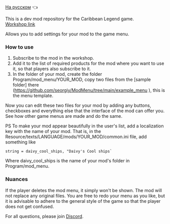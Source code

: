 [На русском](https://github.com/seorgiy/ModMenu/blob/main/README.md) :point_left:

This is a dev mod repository for the Caribbean Legend game.<br>
[Workshop link](https://steamcommunity.com/sharedfiles/filedetails/?id=3501393265)

Allows you to add settings for your mod to the game menu.

### How to use
1. Subscribe to the mod in the workshop.
2. Add it to the list of required products for the mod where you want to use it, so that players also subscribe to it.
3. In the folder of your mod, create the folder Program/mod_menu/YOUR_MOD, copy two files from the [sample folder] there (https://github.com/seorgiy/ModMenu/tree/main/example_menu ), this is the menu template.

Now you can edit these two files for your mod by adding any buttons, checkboxes and everything else that the interface of the mod can offer you. See how other game menus are made and do the same.

PS To make your mod appear beautifully in the user's list, add a localization key with the name of your mod. That is, in the Resource/texts/LANGUAGE/mods/YOUR_MOD/common.ini file, add something like
```
string = daivy_cool_ships, "Daivy's Cool ships`
```
Where daivy_cool_ships is the name of your mod's folder in Program/mod_menu.

### Nuances

If the player deletes the mod menu, it simply won't be shown. The mod will not replace any original files.
You are free to redo your menu as you like, but it is advisable to adhere to the general style of the game so that the player does not get confused.

For all questions, please join [Discord](https://discord.gg/7Wmy4rzywC).
